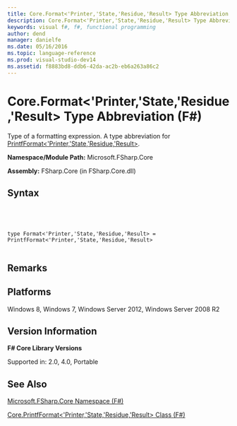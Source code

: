 ```yaml
---
title: Core.Format<'Printer,'State,'Residue,'Result> Type Abbreviation (F#)
description: Core.Format<'Printer,'State,'Residue,'Result> Type Abbreviation (F#)
keywords: visual f#, f#, functional programming
author: dend
manager: danielfe
ms.date: 05/16/2016
ms.topic: language-reference
ms.prod: visual-studio-dev14
ms.assetid: f8883bd8-ddb6-42da-ac2b-eb6a263a86c2 
---
```


# Core.Format<'Printer,'State,'Residue,'Result> Type Abbreviation (F#)

Type of a formatting expression. A type abbreviation for [PrintfFormat&lt;'Printer,'State,'Residue,'Result&gt;](http://msdn.microsoft.com/en-us/library/60c973f2-afb2-44ca-8331-3758a5f96467).

**Namespace/Module Path:** Microsoft.FSharp.Core

**Assembly:** FSharp.Core (in FSharp.Core.dll)


## Syntax



```




type Format<'Printer,'State,'Residue,'Result> = PrintfFormat<'Printer,'State,'Residue,'Result>


```





## Remarks

## Platforms
Windows 8, Windows 7, Windows Server 2012, Windows Server 2008 R2


## Version Information
**F# Core Library Versions**

Supported in: 2.0, 4.0, Portable




## See Also
[Microsoft.FSharp.Core Namespace &#40;F&#35;&#41;](Microsoft.FSharp.Core-Namespace-%5BFSharp%5D.md)

[Core.PrintfFormat&#60;'Printer,'State,'Residue,'Result&#62; Class &#40;F&#35;&#41;](Core.PrintfFormat%5B%27Printer%2C%27State%2C%27Residue%2C%27Result%5D-Class-%5BFSharp%5D.md)

